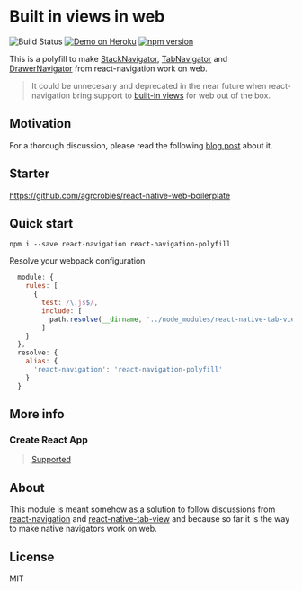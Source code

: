 # Built in views in web

![Build Status](https://api.travis-ci.org/agrcrobles/react-native-web-webpack-starter.svg?master)
[![Demo on Heroku](https://img.shields.io/badge/demo-heroku-brightgreen.svg?style=flat-square)](https://react-navigation-playground.herokuapp.com/)
[![npm version][npm-image]][npm-url]

[npm-image]: https://badge.fury.io/js/react-navigation-polyfill.svg
[npm-url]: https://www.npmjs.com/package/react-navigation-polyfill

This is a polyfill to make [StackNavigator](https://reactnavigation.org/docs/navigators/stack), [TabNavigator](https://reactnavigation.org/docs/navigators/tab) and [DrawerNavigator](https://reactnavigation.org/docs/navigators/drawer) from react-navigation work on web.

> It could be unnecesary and deprecated in the near future when react-navigation bring support to [built-in views](https://reactnavigation.org/docs/navigators/) for web out of the box.

## Motivation

For a thorough discussion, please read the following [blog post](https://medium.com/@locropulenton/navigating-in-all-platforms-with-react-navigation-673e9a6e963) about it.

## Starter

https://github.com/agrcrobles/react-native-web-boilerplate

## Quick start

```
npm i --save react-navigation react-navigation-polyfill
```

Resolve your webpack configuration

```javascript
  module: {
    rules: [
      {
        test: /\.js$/,
        include: [
          path.resolve(__dirname, '../node_modules/react-native-tab-view')
        ]
  	}
  },
  resolve: {
    alias: {
      'react-navigation': 'react-navigation-polyfill'
    }
  }
```

## More info

### Create React App

> [Supported](https://github.com/react-community/react-navigation/issues/622)

## About

This module is meant somehow as a solution to follow discussions from 
[react-navigation](https://github.com/react-native-community/react-native-tab-view/issues/159) and [react-native-tab-view](https://github.com/react-native-community/react-native-tab-view/issues/159) and because so far it is the way to make native navigators work on web.

## License

MIT

